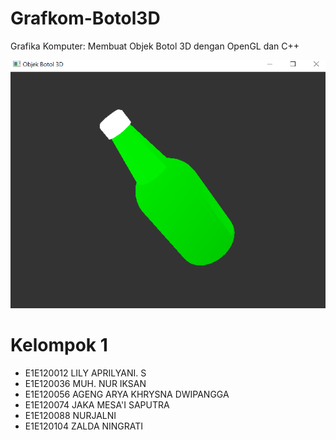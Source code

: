 # Grafkom-Botol3D

Grafika Komputer: Membuat Objek Botol 3D dengan OpenGL dan C++

![gambar](https://github.com/iccangji/Grafkom-Botol3D/blob/main/capture.png)
 # Kelompok 1
- E1E120012	LILY APRILYANI. S
- E1E120036	MUH. NUR IKSAN
- E1E120056	AGENG ARYA KHRYSNA DWIPANGGA
- E1E120074	JAKA MESA'I SAPUTRA
- E1E120088	NURJALNI
- E1E120104	ZALDA NINGRATI
